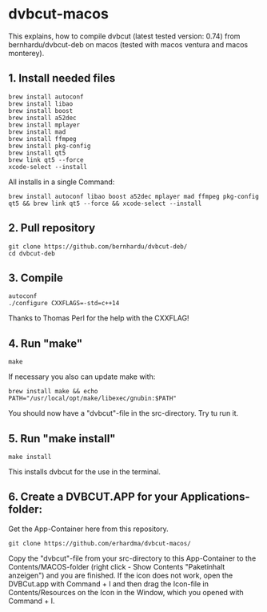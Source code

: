 # dvbcut-macos

This explains, how to compile dvbcut (latest tested version: 0.74) from bernhardu/dvbcut-deb on macos (tested with macos ventura and macos monterey).

## 1. Install needed files
```
brew install autoconf
brew install libao
brew install boost
brew install a52dec
brew install mplayer
brew install mad
brew install ffmpeg
brew install pkg-config
brew install qt5
brew link qt5 --force
xcode-select --install
```

All installs in a single Command:
```
brew install autoconf libao boost a52dec mplayer mad ffmpeg pkg-config qt5 && brew link qt5 --force && xcode-select --install
```

## 2. Pull repository
```
git clone https://github.com/bernhardu/dvbcut-deb/
cd dvbcut-deb
```

## 3. Compile
```
autoconf
./configure CXXFLAGS=-std=c++14
```
Thanks to Thomas Perl for the help with the CXXFLAG!

## 4. Run "make"
```
make
```
If necessary you also can update make with: 
```
brew install make && echo PATH="/usr/local/opt/make/libexec/gnubin:$PATH"
```

   
You should now have a "dvbcut"-file in the src-directory. Try tu run it.

## 5. Run "make install"
```
make install
```

This installs dvbcut for the use in the terminal.
   
## 6. Create a DVBCUT.APP for your Applications-folder:
Get the App-Container here from this repository.
```
git clone https://github.com/erhardma/dvbcut-macos/
```
Copy the "dvbcut"-file from your src-directory to this App-Container to the Contents/MACOS-folder (right click - Show Contents "Paketinhalt anzeigen") and you are finished.
If the icon does not work, open the DVBCut.app with Command + I and then drag the Icon-file in Contents/Resources on the Icon in the Window, which you opened with Command + I.

